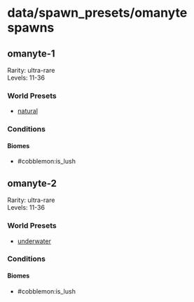 # data/spawn_presets/omanyte spawns  
  
## omanyte-1  
Rarity: ultra-rare  
Levels: 11-36  
  
### World Presets  
* [natural](/data/spawn_data/natural.md)  
  
### Conditions  
  
#### Biomes  
  * #cobblemon:is_lush
  
  
## omanyte-2  
Rarity: ultra-rare  
Levels: 11-36  
  
### World Presets  
* [underwater](/data/spawn_data/underwater.md)  
  
### Conditions  
  
#### Biomes  
  * #cobblemon:is_lush
  
